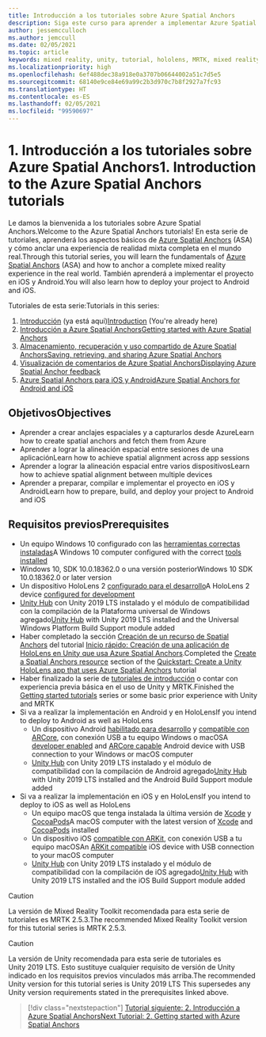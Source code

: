 ```yaml
---
title: Introducción a los tutoriales sobre Azure Spatial Anchors
description: Siga este curso para aprender a implementar Azure Spatial Anchors en una aplicación de realidad mixta.
author: jessemcculloch
ms.author: jemccull
ms.date: 02/05/2021
ms.topic: article
keywords: mixed reality, unity, tutorial, hololens, MRTK, mixed reality toolkit, UWP, Azure spatial anchors, ios, android, Windows 10, ARCore, macOS, Android Build Support, ARKit
ms.localizationpriority: high
ms.openlocfilehash: 6ef488dec38a918e0a3707b06644002a51c7d5e5
ms.sourcegitcommit: 68140e9ce84e69a99c2b3d970c7b8f2927a7fc93
ms.translationtype: HT
ms.contentlocale: es-ES
ms.lasthandoff: 02/05/2021
ms.locfileid: "99590697"
---
```

# <a name="1-introduction-to-the-azure-spatial-anchors-tutorials"></a><span data-ttu-id="6d716-104">1. Introducción a los tutoriales sobre Azure Spatial Anchors</span><span class="sxs-lookup"><span data-stu-id="6d716-104">1. Introduction to the Azure Spatial Anchors tutorials</span></span>

<span data-ttu-id="6d716-105">Le damos la bienvenida a los tutoriales sobre Azure Spatial Anchors.</span><span class="sxs-lookup"><span data-stu-id="6d716-105">Welcome to the Azure Spatial Anchors tutorials!</span></span> <span data-ttu-id="6d716-106">En esta serie de tutoriales, aprenderá los aspectos básicos de <a href="https://azure.microsoft.com/services/spatial-anchors" target="_blank">Azure Spatial Anchors</a> (ASA) y cómo anclar una experiencia de realidad mixta completa en el mundo real.</span><span class="sxs-lookup"><span data-stu-id="6d716-106">Through this tutorial series, you will learn the fundamentals of <a href="https://azure.microsoft.com/services/spatial-anchors" target="_blank">Azure Spatial Anchors</a> (ASA) and how to anchor a complete mixed reality experience in the real world.</span></span> <span data-ttu-id="6d716-107">También aprenderá a implementar el proyecto en iOS y Android.</span><span class="sxs-lookup"><span data-stu-id="6d716-107">You will also learn how to deploy your project to Android and iOS.</span></span>

<span data-ttu-id="6d716-108">Tutoriales de esta serie:</span><span class="sxs-lookup"><span data-stu-id="6d716-108">Tutorials in this series:</span></span>

1. <span data-ttu-id="6d716-109">[Introducción](mr-learning-asa-01.md) (ya está aquí)</span><span class="sxs-lookup"><span data-stu-id="6d716-109">[Introduction](mr-learning-asa-01.md) (You're already here)</span></span>
2. [<span data-ttu-id="6d716-110">Introducción a Azure Spatial Anchors</span><span class="sxs-lookup"><span data-stu-id="6d716-110">Getting started with Azure Spatial Anchors</span></span>](mr-learning-asa-02.md)
3. [<span data-ttu-id="6d716-111">Almacenamiento, recuperación y uso compartido de Azure Spatial Anchors</span><span class="sxs-lookup"><span data-stu-id="6d716-111">Saving, retrieving, and sharing Azure Spatial Anchors</span></span>](mr-learning-asa-03.md)
4. [<span data-ttu-id="6d716-112">Visualización de comentarios de Azure Spatial Anchors</span><span class="sxs-lookup"><span data-stu-id="6d716-112">Displaying Azure Spatial Anchor feedback</span></span>](mr-learning-asa-04.md)
5. [<span data-ttu-id="6d716-113">Azure Spatial Anchors para iOS y Android</span><span class="sxs-lookup"><span data-stu-id="6d716-113">Azure Spatial Anchors for Android and iOS</span></span>](mr-learning-asa-05.md)

## <a name="objectives"></a><span data-ttu-id="6d716-114">Objetivos</span><span class="sxs-lookup"><span data-stu-id="6d716-114">Objectives</span></span>

* <span data-ttu-id="6d716-115">Aprender a crear anclajes espaciales y a capturarlos desde Azure</span><span class="sxs-lookup"><span data-stu-id="6d716-115">Learn how to create spatial anchors and fetch them from Azure</span></span>
* <span data-ttu-id="6d716-116">Aprender a lograr la alineación espacial entre sesiones de una aplicación</span><span class="sxs-lookup"><span data-stu-id="6d716-116">Learn how to achieve spatial alignment across app sessions</span></span>
* <span data-ttu-id="6d716-117">Aprender a lograr la alineación espacial entre varios dispositivos</span><span class="sxs-lookup"><span data-stu-id="6d716-117">Learn how to achieve spatial alignment between multiple devices</span></span>
* <span data-ttu-id="6d716-118">Aprender a preparar, compilar e implementar el proyecto en iOS y Android</span><span class="sxs-lookup"><span data-stu-id="6d716-118">Learn how to prepare, build, and deploy your project to Android and iOS</span></span>

## <a name="prerequisites"></a><span data-ttu-id="6d716-119">Requisitos previos</span><span class="sxs-lookup"><span data-stu-id="6d716-119">Prerequisites</span></span>

* <span data-ttu-id="6d716-120">Un equipo Windows 10 configurado con las [herramientas correctas instaladas](../../install-the-tools.md)</span><span class="sxs-lookup"><span data-stu-id="6d716-120">A Windows 10 computer configured with the correct [tools installed](../../install-the-tools.md)</span></span>
* <span data-ttu-id="6d716-121">Windows 10, SDK 10.0.18362.0 o una versión posterior</span><span class="sxs-lookup"><span data-stu-id="6d716-121">Windows 10 SDK 10.0.18362.0 or later version</span></span>
* <span data-ttu-id="6d716-122">Un dispositivo HoloLens 2 [configurado para el desarrollo](../../platform-capabilities-and-apis/using-visual-studio.md#enabling-developer-mode)</span><span class="sxs-lookup"><span data-stu-id="6d716-122">A HoloLens 2 device [configured for development](../../platform-capabilities-and-apis/using-visual-studio.md#enabling-developer-mode)</span></span>
* <span data-ttu-id="6d716-123"><a href="https://docs.unity3d.com/Manual/GettingStartedInstallingHub.html" target="_blank">Unity Hub</a> con Unity 2019 LTS instalado y el módulo de compatibilidad con la compilación de la Plataforma universal de Windows agregado</span><span class="sxs-lookup"><span data-stu-id="6d716-123"><a href="https://docs.unity3d.com/Manual/GettingStartedInstallingHub.html" target="_blank">Unity Hub</a> with Unity 2019 LTS installed and the Universal Windows Platform Build Support module added</span></span>
* <span data-ttu-id="6d716-124">Haber completado la sección [Creación de un recurso de Spatial Anchors](https://docs.microsoft.com/azure/spatial-anchors/quickstarts/get-started-unity-hololens#create-a-spatial-anchors-resource) del tutorial [Inicio rápido: Creación de una aplicación de HoloLens en Unity que usa Azure Spatial Anchors](https://docs.microsoft.com/azure/spatial-anchors/quickstarts/get-started-unity-hololens).</span><span class="sxs-lookup"><span data-stu-id="6d716-124">Completed the [Create a Spatial Anchors resource](https://docs.microsoft.com/azure/spatial-anchors/quickstarts/get-started-unity-hololens#create-a-spatial-anchors-resource) section of the [Quickstart: Create a Unity HoloLens app that uses Azure Spatial Anchors](https://docs.microsoft.com/azure/spatial-anchors/quickstarts/get-started-unity-hololens) tutorial</span></span>
* <span data-ttu-id="6d716-125">Haber finalizado la serie de [tutoriales de introducción](mr-learning-base-01.md) o contar con experiencia previa básica en el uso de Unity y MRTK.</span><span class="sxs-lookup"><span data-stu-id="6d716-125">Finished the [Getting started tutorials](mr-learning-base-01.md) series or some basic prior experience with Unity and MRTK</span></span>
* <span data-ttu-id="6d716-126">Si va a realizar la implementación en Android y en HoloLens</span><span class="sxs-lookup"><span data-stu-id="6d716-126">If you intend to deploy to Android as well as HoloLens</span></span>
  * <span data-ttu-id="6d716-127">Un dispositivo Android <a href="https://developer.android.com/studio/debug/dev-options" target="_blank">habilitado para desarrollo</a> y <a href="https://developers.google.com/ar/discover/supported-devices" target="_blank">compatible con ARCore</a>, con conexión USB a tu equipo Windows o macOS</span><span class="sxs-lookup"><span data-stu-id="6d716-127">A <a href="https://developer.android.com/studio/debug/dev-options" target="_blank">developer enabled</a> and <a href="https://developers.google.com/ar/discover/supported-devices" target="_blank">ARCore capable</a> Android device with USB connection to your Windows or macOS computer</span></span>
  * <span data-ttu-id="6d716-128"><a href="https://docs.unity3d.com/Manual/GettingStartedInstallingHub.html" target="_blank">Unity Hub</a> con Unity 2019 LTS instalado y el módulo de compatibilidad con la compilación de Android agregado</span><span class="sxs-lookup"><span data-stu-id="6d716-128"><a href="https://docs.unity3d.com/Manual/GettingStartedInstallingHub.html" target="_blank">Unity Hub</a> with Unity 2019 LTS installed and the Android Build Support module added</span></span>
* <span data-ttu-id="6d716-129">Si va a realizar la implementación en iOS y en HoloLens</span><span class="sxs-lookup"><span data-stu-id="6d716-129">If you intend to deploy to iOS as well as HoloLens</span></span>
  * <span data-ttu-id="6d716-130">Un equipo macOS que tenga instalada la última versión de <a href="https://geo.itunes.apple.com/us/app/xcode/id497799835?mt=12" target="_blank">Xcode</a> y <a href="https://cocoapods.org" target="_blank">CocoaPods</a></span><span class="sxs-lookup"><span data-stu-id="6d716-130">A macOS computer with the latest version of <a href="https://geo.itunes.apple.com/us/app/xcode/id497799835?mt=12" target="_blank">Xcode</a> and <a href="https://cocoapods.org" target="_blank">CocoaPods</a> installed</span></span>
  * <span data-ttu-id="6d716-131">Un dispositivo iOS <a href="https://developer.apple.com/documentation/arkit/verifying_device_support_and_user_permission" target="_blank">compatible con ARKit</a>, con conexión USB a tu equipo macOS</span><span class="sxs-lookup"><span data-stu-id="6d716-131">An <a href="https://developer.apple.com/documentation/arkit/verifying_device_support_and_user_permission" target="_blank">ARKit compatible</a> iOS device with USB connection to your macOS computer</span></span>
  * <span data-ttu-id="6d716-132"><a href="https://docs.unity3d.com/Manual/GettingStartedInstallingHub.html" target="_blank">Unity Hub</a> con Unity 2019 LTS instalado y el módulo de compatibilidad con la compilación de iOS agregado</span><span class="sxs-lookup"><span data-stu-id="6d716-132"><a href="https://docs.unity3d.com/Manual/GettingStartedInstallingHub.html" target="_blank">Unity Hub</a> with Unity 2019 LTS installed and the iOS Build Support module added</span></span>

> [!CAUTION]
> <span data-ttu-id="6d716-133">La versión de Mixed Reality Toolkit recomendada para esta serie de tutoriales es MRTK 2.5.3.</span><span class="sxs-lookup"><span data-stu-id="6d716-133">The recommended Mixed Reality Toolkit version for this tutorial series is MRTK 2.5.3.</span></span>

> [!CAUTION]
> <span data-ttu-id="6d716-134">La versión de Unity recomendada para esta serie de tutoriales es Unity 2019 LTS. Esto sustituye cualquier requisito de versión de Unity indicado en los requisitos previos vinculados más arriba.</span><span class="sxs-lookup"><span data-stu-id="6d716-134">The recommended Unity version for this tutorial series is Unity 2019 LTS This supersedes any Unity version requirements stated in the prerequisites linked above.</span></span>

> [!div class="nextstepaction"]
> [<span data-ttu-id="6d716-135">Tutorial siguiente: 2. Introducción a Azure Spatial Anchors</span><span class="sxs-lookup"><span data-stu-id="6d716-135">Next Tutorial: 2. Getting started with Azure Spatial Anchors</span></span>](mr-learning-asa-02.md)
